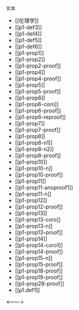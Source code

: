 ```expander
实体
```
 
- [[伦理学]]
- [[p1-def3]]
- [[p1-def4]]
- [[p1-def5]]
- [[p1-def6]]
- [[p1-prop1]]
- [[p1-prop2]]
- [[p1-prop2-proof]]
- [[p1-prop4]]
- [[p1-prop4-proof]]
- [[p1-prop5]]
- [[p1-prop5-proof]]
- [[p1-prop6]]
- [[p1-prop6-coro]]
- [[p1-prop6-proof]]
- [[p1-prop6-reproof]]
- [[p1-prop7]]
- [[p1-prop7-proof]]
- [[p1-prop8]]
- [[p1-prop8-n1]]
- [[p1-prop8-n2]]
- [[p1-prop8-proof]]
- [[p1-prop10]]
- [[p1-prop10-n]]
- [[p1-prop10-proof]]
- [[p1-prop11]]
- [[p1-prop11-anoproof1]]
- [[p1-prop11-n]]
- [[p1-prop12]]
- [[p1-prop12-proof]]
- [[p1-prop13]]
- [[p1-prop13-coro]]
- [[p1-prop13-n]]
- [[p1-prop13-proof]]
- [[p1-prop14]]
- [[p1-prop14-coro1]]
- [[p1-prop14-proof]]
- [[p1-prop15-n]]
- [[p1-prop15-proof]]
- [[p1-prop18-proof]]
- [[p1-prop19-proof]]
- [[p1-prop28-proof]]
- [[p1.def1]]
 
<--->
